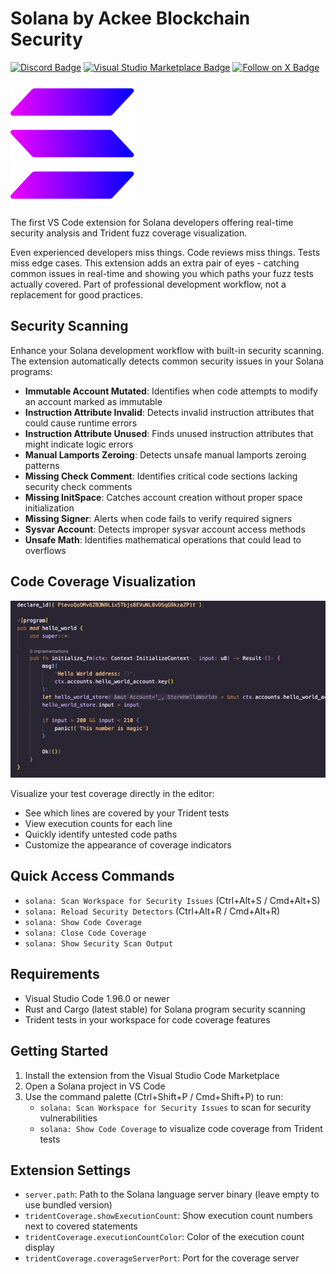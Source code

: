 # Solana by Ackee Blockchain Security

[![Discord Badge](https://img.shields.io/discord/867746290678104064?colorA=21262d&colorB=0000FF&style=flat)](https://discord.gg/x7qXXnGCsa)
[![Visual Studio Marketplace Badge](https://img.shields.io/visual-studio-marketplace/d/AckeeBlockchain.solana?colorA=21262d&colorB=0000FF&style=flat)](https://marketplace.visualstudio.com/items?itemName=AckeeBlockchain.solana)
[![Follow on X Badge](https://img.shields.io/badge/Follow%20on%20X-for%20release%20updates-0000FF?colorA=21262d&style=flat)](https://x.com/TridentSolana)

<img src="extension/assets/icon.png" alt="drawing" width="200" height="200"/>

The first VS Code extension for Solana developers offering real-time security analysis and Trident fuzz coverage visualization.

Even experienced developers miss things. Code reviews miss things. Tests miss edge cases.
This extension adds an extra pair of eyes - catching common issues in real-time and showing you which paths your fuzz tests actually covered.
Part of professional development workflow, not a replacement for good practices.

## Security Scanning

Enhance your Solana development workflow with built-in security scanning. The extension automatically detects common security issues in your Solana programs:

- **Immutable Account Mutated**: Identifies when code attempts to modify an account marked as immutable
- **Instruction Attribute Invalid**: Detects invalid instruction attributes that could cause runtime errors
- **Instruction Attribute Unused**: Finds unused instruction attributes that might indicate logic errors
- **Manual Lamports Zeroing**: Detects unsafe manual lamports zeroing patterns
- **Missing Check Comment**: Identifies critical code sections lacking security check comments
- **Missing InitSpace**: Catches account creation without proper space initialization
- **Missing Signer**: Alerts when code fails to verify required signers
- **Sysvar Account**: Detects improper sysvar account access methods
- **Unsafe Math**: Identifies mathematical operations that could lead to overflows

## Code Coverage Visualization

![Demo](extension/assets/code-coverage.gif)

Visualize your test coverage directly in the editor:

- See which lines are covered by your Trident tests
- View execution counts for each line
- Quickly identify untested code paths
- Customize the appearance of coverage indicators

## Quick Access Commands

- `solana: Scan Workspace for Security Issues` (Ctrl+Alt+S / Cmd+Alt+S)
- `solana: Reload Security Detectors` (Ctrl+Alt+R / Cmd+Alt+R)
- `solana: Show Code Coverage`
- `solana: Close Code Coverage`
- `solana: Show Security Scan Output`

## Requirements

- Visual Studio Code 1.96.0 or newer
- Rust and Cargo (latest stable) for Solana program security scanning
- Trident tests in your workspace for code coverage features

## Getting Started

1. Install the extension from the Visual Studio Code Marketplace
2. Open a Solana project in VS Code
3. Use the command palette (Ctrl+Shift+P / Cmd+Shift+P) to run:
   - `solana: Scan Workspace for Security Issues` to scan for security vulnerabilities
   - `solana: Show Code Coverage` to visualize code coverage from Trident tests

## Extension Settings

- `server.path`: Path to the Solana language server binary (leave empty to use bundled version)
- `tridentCoverage.showExecutionCount`: Show execution count numbers next to covered statements
- `tridentCoverage.executionCountColor`: Color of the execution count display
- `tridentCoverage.coverageServerPort`: Port for the coverage server
